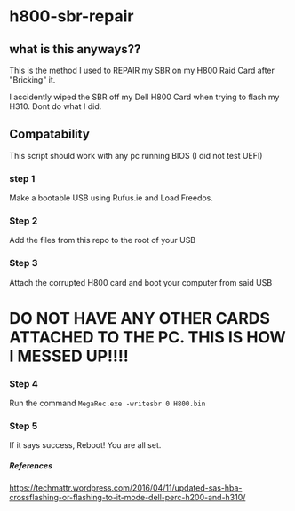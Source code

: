 # h800-sbr-repair

## what is this anyways??

This is the method I used to REPAIR my SBR on my H800 Raid Card after "Bricking" it.

I accidently wiped the SBR off my Dell H800 Card when trying to flash my H310. Dont do what I did.

## Compatability
This script should work with any pc running BIOS (I did not test UEFI)

### step 1
Make a bootable USB using Rufus.ie and Load Freedos.

### Step 2
Add the files from this repo to the root of your USB

### Step 3
Attach the corrupted H800 card and boot your computer from said USB
# DO NOT HAVE ANY OTHER CARDS ATTACHED TO THE PC. THIS IS HOW I MESSED UP!!!!

### Step 4
Run the command `MegaRec.exe -writesbr 0 H800.bin`

### Step 5
If it says success, Reboot! You are all set. 

























##### References
https://techmattr.wordpress.com/2016/04/11/updated-sas-hba-crossflashing-or-flashing-to-it-mode-dell-perc-h200-and-h310/
